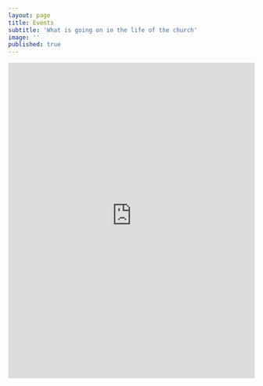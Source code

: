 ```yaml
---
layout: page
title: Events
subtitle: 'What is going on in the life of the church'
image: ''
published: true
---
```

<div class="aspect-ratio aspect-ratio--9x16">
<iframe frameborder="0" height="644" scrolling="yes" src="https://libertychurchwales.churchsuite.com/embed/calendar/events" style="border-width:0" width="100%" class="aspect-ratio--object"></iframe>
</div>